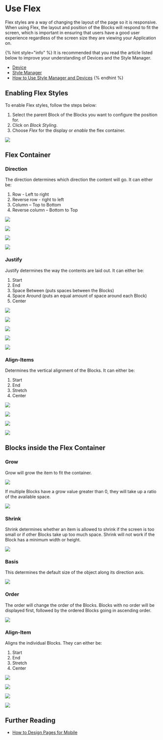 # Use Flex

Flex styles are a way of changing the layout of the page so it is responsive. When using Flex, the layout and position of the Blocks will respond to fit the screen, which is important in ensuring that users have a good user experience regardless of the screen size they are viewing your Application on.

{% hint style="info" %}
It is recommended that you read the article listed below to improve your understanding of Devices and the Style Manager.

* [Device](../../concepts/application/devices.md)
* [Style Manager](../../concepts/application/block-styling.md)
* [How to Use Style Manager and Devices](use-block-styling-and-devices.md)
{% endhint %}

## Enabling Flex Styles

To enable Flex styles, follow the steps below:

1. Select the parent Block of the Blocks you want to configure the position for.
2. Click on _Block Styling_.
3. Choose _Flex_ for the display or _enable_ the flex container.

![](/docs/images/_1.png)

## Flex Container

### Direction

The direction determines which direction the content will go. It can either be:

1. Row - Left to right
2. Reverse row - right to left
3. Column – Top to Bottom
4. Reverse column – Bottom to Top

![](/docs/images/_2.png)

![](/docs/images/_3.png)

![](/docs/images/_4.png)

![](/docs/images/_5.png)

### Justify

Justify determines the way the contents are laid out. It can either be:

1. Start
2. End
3. Space Between (puts spaces between the Blocks)
4. Space Around (puts an equal amount of space around each Block)
5. Center

![](/docs/images/_6.png)

![](/docs/images/_7.png)

![](/docs/images/_8.png)

![](/docs/images/_9.png)

![](/docs/images/_10.png)

### Align-Items

Determines the vertical alignment of the Blocks. It can either be:

1. Start&#x20;
2. End
3. Stretch
4. Center

![](/docs/images/_11.png)

![](/docs/images/_12.png)

![](/docs/images/_13.png)

![](/docs/images/_14.png)

## Blocks inside the Flex Container

### Grow

Grow will grow the item to fit the container.

![](/docs/images/_15.png)

If multiple Blocks have a grow value greater than 0, they will take up a ratio of the available space.

![](/docs/images/_16.png)

### Shrink

Shrink determines whether an item is allowed to shrink if the screen is too small or if other Blocks take up too much space. Shrink will not work if the Block has a minimum width or height.

![](/docs/images/_17.png)

### Basis

This determines the default size of the object along its direction axis.   &#x20;

![](/docs/images/_18.png)

### Order

The order will change the order of the Blocks. Blocks with no order will be displayed first, followed by the ordered Blocks going in ascending order.

![](/docs/images/_19.png)

### Align-Item

Aligns the individual Blocks. They can either be:

1. Start
2. End
3. Stretch
4. Center

![](/docs/images/_20.png)

![](/docs/images/_21.png)

![](/docs/images/_22.png)

![](/docs/images/_23.png)

## Further Reading

* [How to Design Pages for Mobile](design-pages-for-mobile.md)



